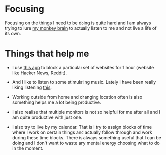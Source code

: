# Focusing

Focusing on the things I need to be doing is quite hard and I am always trying to lure [my monkey brain](https://waitbutwhy.com/2013/10/why-procrastinators-procrastinate.html) to actually listen to me and not live a life of its own.

# Things that help me
- I use [this app](https://heyfocus.com) to block a particular set of websites for 1 hour (website like Hacker News, Reddit).

- And I like to listen to some stimulating music. Lately I have been really liking listening [this](https://www.youtube.com/watch?v=kzv0sfXDEGU).

- Working outside from home and changing location often is also something helps me a lot being productive.

- I also realise that multiple monitors is not so helpful for me after all and I am quite productive with just one.

- I also try to live by my calendar. That is I try to assign blocks of time where I work on certain things and actually follow through and work during these time blocks. There is always something useful that I can be doing and I don't want to waste any mental energy choosing what to do in the moment.